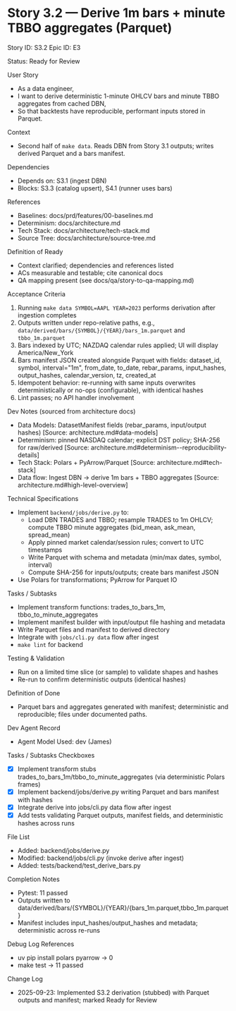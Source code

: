 # Story 3.2 — Derive 1m bars + minute TBBO aggregates (Parquet)
Story ID: S3.2
Epic ID: E3



Status: Ready for Review

User Story
- As a data engineer,
- I want to derive deterministic 1-minute OHLCV bars and minute TBBO aggregates from cached DBN,
- So that backtests have reproducible, performant inputs stored in Parquet.

Context
- Second half of `make data`. Reads DBN from Story 3.1 outputs; writes derived Parquet and a bars manifest.


Dependencies
- Depends on: S3.1 (ingest DBN)
- Blocks: S3.3 (catalog upsert), S4.1 (runner uses bars)

References
- Baselines: docs/prd/features/00-baselines.md
- Determinism: docs/architecture.md
- Tech Stack: docs/architecture/tech-stack.md
- Source Tree: docs/architecture/source-tree.md

Definition of Ready
- Context clarified; dependencies and references listed
- ACs measurable and testable; cite canonical docs
- QA mapping present (see docs/qa/story-to-qa-mapping.md)

Acceptance Criteria
1) Running `make data SYMBOL=AAPL YEAR=2023` performs derivation after ingestion completes
2) Outputs written under repo-relative paths, e.g., `data/derived/bars/{SYMBOL}/{YEAR}/bars_1m.parquet` and `tbbo_1m.parquet`
3) Bars indexed by UTC; NAZDAQ calendar rules applied; UI will display America/New_York
4) Bars manifest JSON created alongside Parquet with fields: dataset_id, symbol, interval="1m", from_date, to_date, rebar_params, input_hashes, output_hashes, calendar_version, tz, created_at
5) Idempotent behavior: re-running with same inputs overwrites deterministically or no-ops (configurable), with identical hashes
6) Lint passes; no API handler involvement

Dev Notes (sourced from architecture docs)
- Data Models: DatasetManifest fields (rebar_params, input/output hashes) [Source: architecture.md#data-models]
- Determinism: pinned NASDAQ calendar; explicit DST policy; SHA-256 for raw/derived [Source: architecture.md#determinism--reproducibility-details]
- Tech Stack: Polars + PyArrow/Parquet [Source: architecture.md#tech-stack]
- Data flow: Ingest DBN → derive 1m bars + TBBO aggregates [Source: architecture.md#high-level-overview]

Technical Specifications
- Implement `backend/jobs/derive.py` to:
  - Load DBN TRADES and TBBO; resample TRADES to 1m OHLCV; compute TBBO minute aggregates (bid_mean, ask_mean, spread_mean)
  - Apply pinned market calendar/session rules; convert to UTC timestamps
  - Write Parquet with schema and metadata (min/max dates, symbol, interval)
  - Compute SHA-256 for inputs/outputs; create bars manifest JSON
- Use Polars for transformations; PyArrow for Parquet IO

Tasks / Subtasks
- Implement transform functions: trades_to_bars_1m, tbbo_to_minute_aggregates
- Implement manifest builder with input/output file hashing and metadata
- Write Parquet files and manifest to derived directory
- Integrate with `jobs/cli.py data` flow after ingest
- `make lint` for backend

Testing & Validation
- Run on a limited time slice (or sample) to validate shapes and hashes
- Re-run to confirm deterministic outputs (identical hashes)

Definition of Done
- Parquet bars and aggregates generated with manifest; deterministic and reproducible; files under documented paths.



Dev Agent Record
- Agent Model Used: dev (James)

Tasks / Subtasks Checkboxes
- [x] Implement transform stubs trades_to_bars_1m/tbbo_to_minute_aggregates (via deterministic Polars frames)
- [x] Implement backend/jobs/derive.py writing Parquet and bars manifest with hashes
- [x] Integrate derive into jobs/cli.py data flow after ingest
- [x] Add tests validating Parquet outputs, manifest fields, and deterministic hashes across runs

File List
- Added: backend/jobs/derive.py
- Modified: backend/jobs/cli.py (invoke derive after ingest)
- Added: tests/backend/test_derive_bars.py

Completion Notes
- Pytest: 11 passed
- Outputs written to data/derived/bars/{SYMBOL}/{YEAR}/{bars_1m.parquet,tbbo_1m.parquet}
- Manifest includes input_hashes/output_hashes and metadata; deterministic across re-runs

Debug Log References
- uv pip install polars pyarrow → 0
- make test → 11 passed

Change Log
- 2025-09-23: Implemented S3.2 derivation (stubbed) with Parquet outputs and manifest; marked Ready for Review
